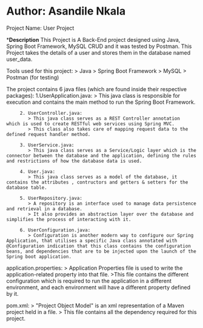 # Author: Asandile Nkala

Project Name: User Project

*********Description********
This Project is A Back-End project designed using Java, Spring Boot Framework, MySQL CRUD and it was tested by Postman.
This Project takes the details of a user and stores them in the database named user_data.

Tools used for this project:
        > Java
        > Spring Boot Framework
        > MySQL
        > Postman (for testing)

The project contains 6 java files (which are found inside their respective packages):
         1.UserApplication.java:
            > This java class is responsible for execution and contains the main method to run the Spring Boot Framework.

         2. UserController.java:
            > This java class serves as a REST Controller annotation  which is used to create RESTful web services using Spring MVC.
            > This class also takes care of mapping request data to the defined request handler method.

         3. UserService.java:
            > This java class serves as a Service/Logic layer which is the connector between the database and the application, defining the rules and restrictions of how the database data is used.

         4. User.java:
            > This java class serves as a model of the database, it contains the attributes , contructors and getters & setters for the database table.

         5. UserRepository.java:
            > A repository is an interface used to manage data persistence and retrieval in a database.
            > It also provides an abstraction layer over the database and simplifies the process of interacting with it.

         6. UserConfiguration.java:
            > Configuration is another modern way to configure our Spring Application, that utilises a specific Java class annotated with @Configuration indication that this class contains the configuration beans, and dependencies that are to be injected upon the launch of the Spring boot application.


application.properties:
    > Application Properties file is used to write the application-related property into that file.
    >This file contains the different configuration which is required to run the application in a different environment, and each environment will have a different property defined by it.

pom.xml:
    > "Project Object Model" is an xml representation of a Maven project held in a file.
    > This file contains all the dependency required for this project.

